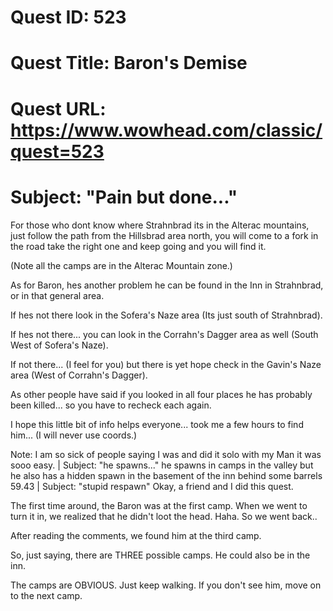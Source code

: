 # Quest ID: 523
# Quest Title: Baron's Demise
# Quest URL: https://www.wowhead.com/classic/quest=523
# Subject: "Pain but done..."
For those who dont know where Strahnbrad its in the Alterac mountains, just follow the path from the Hillsbrad area north, you will come to a fork in the road take the right one and keep going and you will find it.

(Note all the camps are in the Alterac Mountain zone.)

As for Baron, hes another problem he can be found in the Inn in Strahnbrad, or in that general area.

If hes not there look in the Sofera's Naze area (Its just south of Strahnbrad).

If hes not there... you can look in the Corrahn's Dagger area as well (South West of Sofera's Naze).

If not there... (I feel for you) but there is yet hope check in the Gavin's Naze area (West of Corrahn's Dagger).

As other people have said if you looked in all four places he has probably been killed... so you have to recheck each again.

I hope this little bit of info helps everyone... took me a few hours to find him...
(I will never use coords.)

Note: I am so sick of people saying I was <level> and did it solo with my <class> Man it was sooo easy. | Subject: "he spawns..."
he spawns in camps in the valley but he also has a hidden spawn in the basement of the inn behind some barrels 59.43 | Subject: "stupid respawn"
Okay, a friend and I did this quest.

The first time around, the Baron was at the first camp. When we went to turn it in, we realized that he didn't loot the head. Haha. So we went back..

After reading the comments, we found him at the third camp.

So, just saying, there are THREE possible camps. He could also be in the inn.

The camps are OBVIOUS. Just keep walking. If you don't see him, move on to the next camp.